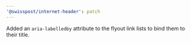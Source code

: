 ```yaml
---
'@swisspost/internet-header': patch
---
```


Added an `aria-labelledby` attribute to the flyout link lists to bind them to their title.
